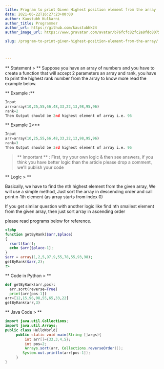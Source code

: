 ```yaml
---
title: Program to print Given Highest position element from the array
date: 2021-06-22T16:27:23+00:00
author: Kaustubh Kulkarni
author_title: Programmer
author_url: https://github.com/kaustubhk24
author_image_url: https://www.gravatar.com/avatar/b76fcfc82fc2e8fdc8075636f1735f61?s=200

slug: /program-to-print-given-highest-position-element-from-the-array/



---
```

** Statement >  **
Suppose you have an array of numbers and you have to create a function that will accept 2 parameters an array and rank, you have to print the highest rank number from the array to know more read the example below.

** Example :**
```python title="Example Input"
Input
arr=array(10,25,55,66,48,33,22,13,98,95,96)
rank=2
Then Output should be 2nd highest element of array i.e. 96
```
** Example 2>**
```python title="Example Input 2"
Input
arr=array(10,25,55,66,48,33,22,13,98,95,96)
rank=3
Then Output should be 3rd highest element of array i.e. 96
```

> ** Important ** : First,  try your own logic & then see answers, if you think you have better logic than the article please drop a comment, we'll publish your code


** Logic > **

Basically, we have to find the nth highest element from the given array, We will use a simple method, Just sort the array in descending order and call print n-1th element (as array starts from index 0)

If you get similar question with another logic like find nth smallest element from the given array, then just sort array in ascending order

please read programs below for reference.

```php title="Program in PHP"
<?php
function getByRank($arr,$place)
{
  rsort($arr);
  echo $arr[$place-1];
}
$arr = array(1,2,5,97,9,55,78,55,93,98);
getByRank($arr,2);
?>
```
** Code in Python > **
```python title="Program in Python"
def getByRank(arr,pos):
  arr.sort(reverse=True)
  print(arr[pos-1])
arr=[12,15,96,98,55,65,33,22]
getByRank(arr,3)
```
** Java Code > **
```Java title="Program in Java"
import java.util.Collections;
import java.util.Arrays;
public class HelloWorld{
     public static void main(String []args){
         int arr[]={33,3,4,5};
         int pos=2;
         Arrays.sort(arr, Collections.reverseOrder());
        System.out.println(arr[pos-1]);
     }
}
```
